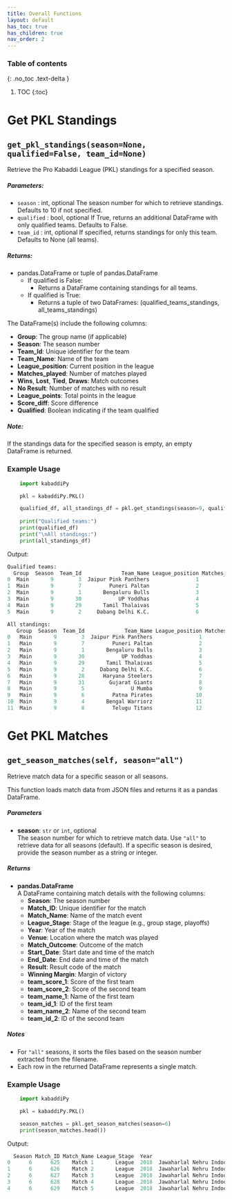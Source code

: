 ```yaml
---
title: Overall Functions
layout: default
has_toc: true
has_children: true
nav_order: 2
---
```


### Table of contents

{: .no_toc .text-delta }

1. TOC
{:toc}


# Get PKL Standings 

## `get_pkl_standings(season=None, qualified=False, team_id=None)`

Retrieve the Pro Kabaddi League (PKL) standings for a specified season.
 
##### Parameters:

- `season` : int, optional
    The season number for which to retrieve standings. Defaults to 10 if not specified.
- `qualified` : bool, optional
    If True, returns an additional DataFrame with only qualified teams. Defaults to False.
- `team_id` : int, optional
    If specified, returns standings for only this team. Defaults to None (all teams).

##### Returns:

- pandas.DataFrame or tuple of pandas.DataFrame
  - If qualified is False: 
    - Returns a DataFrame containing standings for all teams.
  - If qualified is True:
    - Returns a tuple of two DataFrames:
    (qualified_teams_standings, all_teams_standings)


The DataFrame(s) include the following columns:
- **Group**: The group name (if applicable)
- **Season**: The season number
- **Team_Id**: Unique identifier for the team
- **Team_Name**: Name of the team
- **League_position**: Current position in the league
- **Matches_played**: Number of matches played
- **Wins**, **Lost**, **Tied**, **Draws**: Match outcomes
- **No Result**: Number of matches with no result
- **League_points**: Total points in the league
- **Score_diff**: Score difference
- **Qualified**: Boolean indicating if the team qualified



##### Note:

If the standings data for the specified season is empty, an empty DataFrame is returned.


### Example Usage

```python
    import kabaddiPy

    pkl = kabaddiPy.PKL()

    qualified_df, all_standings_df = pkl.get_standings(season=9, qualified=True)
    
    print("Qualified teams:")
    print(qualified_df)
    print("\nAll standings:")
    print(all_standings_df)
```

Output:

```python
Qualified teams:
  Group  Season  Team_Id             Team_Name League_position Matches_played Wins Lost Tied Draws No Result League_points Score_diff  Qualified
0  Main       9        3  Jaipur Pink Panthers               1             22   15    6    1     0         0            82        174       True
1  Main       9        7         Puneri Paltan               2             22   14    6    2     0         0            80         66       True
2  Main       9        1       Bengaluru Bulls               3             22   13    8    1     0         0            74         39       True
3  Main       9       30            UP Yoddhas               4             22   12    8    2     0         0            71         42       True
4  Main       9       29       Tamil Thalaivas               5             22   10    8    4     0         0            66          5       True
5  Main       9        2     Dabang Delhi K.C.               6             22   10   10    2     0         0            63         17       True

All standings:
   Group  Season  Team_Id             Team_Name League_position Matches_played Wins Lost Tied Draws No Result League_points Score_diff  Qualified
0   Main       9        3  Jaipur Pink Panthers               1             22   15    6    1     0         0            82        174       True
1   Main       9        7         Puneri Paltan               2             22   14    6    2     0         0            80         66       True
2   Main       9        1       Bengaluru Bulls               3             22   13    8    1     0         0            74         39       True
3   Main       9       30            UP Yoddhas               4             22   12    8    2     0         0            71         42       True
4   Main       9       29       Tamil Thalaivas               5             22   10    8    4     0         0            66          5       True
5   Main       9        2     Dabang Delhi K.C.               6             22   10   10    2     0         0            63         17       True
6   Main       9       28      Haryana Steelers               7             22   10   10    2     0         0            61         16      False
7   Main       9       31        Gujarat Giants               8             22    9   11    2     0         0            59        -16      False
8   Main       9        5               U Mumba               9             22   10   12    0     0         0            56        -28      False
9   Main       9        6         Patna Pirates              10             22    8   11    3     0         0            54        -58      False
10  Main       9        4       Bengal Warriorz              11             22    8   11    3     0         0            53        -12      False
11  Main       9        8         Telugu Titans              12             22    2   20    0     0         0            15       -245      False
```


# Get PKL Matches

## `get_season_matches(self, season="all")`

Retrieve match data for a specific season or all seasons.

This function loads match data from JSON files and returns it as a pandas DataFrame.

##### Parameters

- **season**: `str` or `int`, optional  
  The season number for which to retrieve match data. Use `"all"` to retrieve data for all seasons (default). If a specific season is desired, provide the season number as a string or integer.


##### Returns

- **pandas.DataFrame**  
  A DataFrame containing match details with the following columns:
  - **Season**: The season number
  - **Match_ID**: Unique identifier for the match
  - **Match_Name**: Name of the match event
  - **League_Stage**: Stage of the league (e.g., group stage, playoffs)
  - **Year**: Year of the match
  - **Venue**: Location where the match was played
  - **Match_Outcome**: Outcome of the match
  - **Start_Date**: Start date and time of the match
  - **End_Date**: End date and time of the match
  - **Result**: Result code of the match
  - **Winning Margin**: Margin of victory
  - **team_score_1**: Score of the first team
  - **team_score_2**: Score of the second team
  - **team_name_1**: Name of the first team
  - **team_id_1**: ID of the first team
  - **team_name_2**: Name of the second team
  - **team_id_2**: ID of the second team

##### Notes
  - For `"all"` seasons, it sorts the files based on the season number extracted from the filename.
  - Each row in the returned DataFrame represents a single match.


### Example Usage

```python
    import kabaddiPy

    pkl = kabaddiPy.PKL()

    season_matches = pkl.get_season_matches(season=6)
    print(season_matches.head())

```

Output:

```python
  Season Match_ID Match_Name League_Stage  Year                                     Venue                  Match_Outcome              Start_Date                End_Date Result Winning Margin team_score_1 team_score_2        team_name_1 team_id_1       team_name_2 team_id_2
0      6      625    Match 1       League  2018  Jawaharlal Nehru Indoor Stadium, Chennai  Tamil Thalaivas Won by 16 Pts  2018-10-07T20:00+05:30  2018-10-07T20:00+05:30      W             16           42           26    Tamil Thalaivas        29     Patna Pirates         6
1      6      626    Match 2       League  2018  Jawaharlal Nehru Indoor Stadium, Chennai                                 2018-10-07T21:00+05:30  2018-10-07T21:00+05:30   Tied                          32           32      Puneri Paltan         7           U Mumba         5
2      6      627    Match 3       League  2018  Jawaharlal Nehru Indoor Stadium, Chennai    Puneri Paltan Won by 12 Pts  2018-10-08T20:00+05:30  2018-10-08T20:00+05:30      W             12           34           22      Puneri Paltan         7  Haryana Steelers        28
3      6      628    Match 4       League  2018  Jawaharlal Nehru Indoor Stadium, Chennai       U.P. Yoddha Won by 5 Pts  2018-10-08T21:00+05:30  2018-10-08T21:00+05:30      W              5           32           37    Tamil Thalaivas        29       U.P. Yoddha        30
4      6      629    Match 5       League  2018  Jawaharlal Nehru Indoor Stadium, Chennai                                 2018-10-09T20:00+05:30  2018-10-09T20:00+05:30   Tied                          32           32  Dabang Delhi K.C.         2    Gujarat Giants        31
```
